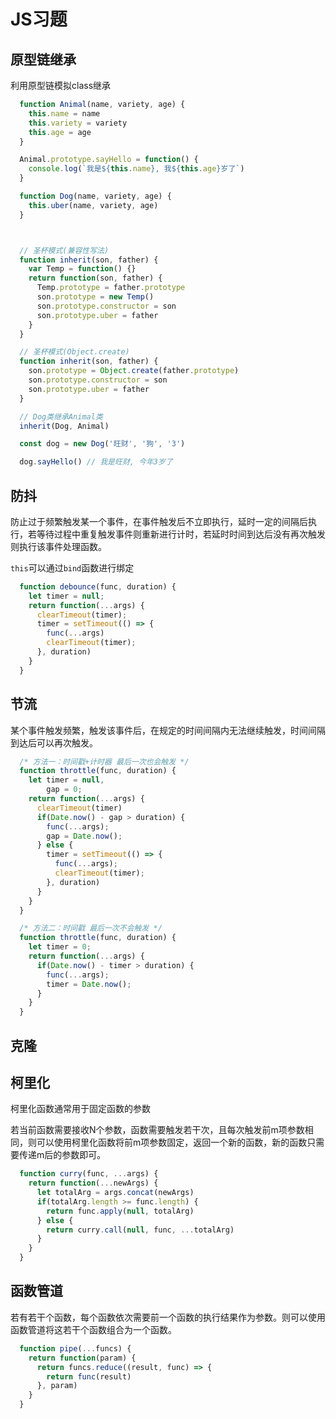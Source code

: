 # JS习题

## 原型链继承

利用原型链模拟class继承

```js
  function Animal(name, variety, age) {
    this.name = name
    this.variety = variety
    this.age = age
  }

  Animal.prototype.sayHello = function() {
    console.log(`我是${this.name}, 我${this.age}岁了`)
  }

  function Dog(name, variety, age) {
    this.uber(name, variety, age)
  }



  // 圣杯模式(兼容性写法)
  function inherit(son, father) {
    var Temp = function() {}
    return function(son, father) {
      Temp.prototype = father.prototype
      son.prototype = new Temp()
      son.prototype.constructor = son
      son.prototype.uber = father
    }
  }

  // 圣杯模式(Object.create)
  function inherit(son, father) {
    son.prototype = Object.create(father.prototype)
    son.prototype.constructor = son
    son.prototype.uber = father
  }

  // Dog类继承Animal类
  inherit(Dog, Animal)

  const dog = new Dog('旺财', '狗', '3')

  dog.sayHello() // 我是旺财, 今年3岁了
```

## 防抖

防止过于频繁触发某一个事件，在事件触发后不立即执行，延时一定的间隔后执行，若等待过程中重复触发事件则重新进行计时，若延时时间到达后没有再次触发则执行该事件处理函数。

`this`可以通过`bind`函数进行绑定

```js
  function debounce(func, duration) {
    let timer = null;
    return function(...args) {
      clearTimeout(timer);
      timer = setTimeout(() => {
        func(...args)
        clearTimeout(timer);
      }, duration)
    }
  }
```

## 节流

某个事件触发频繁，触发该事件后，在规定的时间间隔内无法继续触发，时间间隔到达后可以再次触发。

```js
  /* 方法一：时间戳+计时器 最后一次也会触发 */
  function throttle(func, duration) {
    let timer = null,
        gap = 0;
    return function(...args) {
      clearTimeout(timer)
      if(Date.now() - gap > duration) {
        func(...args);
        gap = Date.now();
      } else {
        timer = setTimeout(() => {
          func(...args);
          clearTimeout(timer);
        }, duration)
      }
    }
  }

  /* 方法二：时间戳 最后一次不会触发 */
  function throttle(func, duration) {
    let timer = 0;
    return function(...args) {
      if(Date.now() - timer > duration) {
        func(...args);
        timer = Date.now();
      }
    }
  }
```

## 克隆

## 柯里化

柯里化函数通常用于固定函数的参数

若当前函数需要接收N个参数，函数需要触发若干次，且每次触发前m项参数相同，则可以使用柯里化函数将前m项参数固定，返回一个新的函数，新的函数只需要传递m后的参数即可。

```js
  function curry(func, ...args) {
    return function(...newArgs) {
      let totalArg = args.concat(newArgs)
      if(totalArg.length >= func.length) {
        return func.apply(null, totalArg)
      } else {
        return curry.call(null, func, ...totalArg)
      }
    }
  }
```

## 函数管道

若有若干个函数，每个函数依次需要前一个函数的执行结果作为参数。则可以使用函数管道将这若干个函数组合为一个函数。

```js
  function pipe(...funcs) {
    return function(param) {
      return funcs.reduce((result, func) => {
        return func(result)
      }, param)
    }
  }
```

